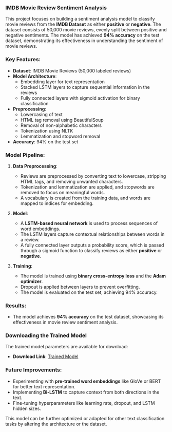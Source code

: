 ### IMDB Movie Review Sentiment Analysis

This project focuses on building a sentiment analysis model to classify movie reviews from the **IMDB Dataset** as either **positive** or **negative**. The dataset consists of 50,000 movie reviews, evenly split between positive and negative sentiments. The model has achieved **94% accuracy** on the test dataset, demonstrating its effectiveness in understanding the sentiment of movie reviews.

### Key Features:
- **Dataset**: IMDB Movie Reviews (50,000 labeled reviews)
- **Model Architecture**: 
  - Embedding layer for text representation
  - Stacked LSTM layers to capture sequential information in the reviews
  - Fully connected layers with sigmoid activation for binary classification
- **Preprocessing**:
  - Lowercasing of text
  - HTML tag removal using BeautifulSoup
  - Removal of non-alphabetic characters
  - Tokenization using NLTK
  - Lemmatization and stopword removal
- **Accuracy**: 94% on the test set

### Model Pipeline:
1. **Data Preprocessing**:
   - Reviews are preprocessed by converting text to lowercase, stripping HTML tags, and removing unwanted characters.
   - Tokenization and lemmatization are applied, and stopwords are removed to focus on meaningful words.
   - A vocabulary is created from the training data, and words are mapped to indices for embedding.

2. **Model**:
   - A **LSTM-based neural network** is used to process sequences of word embeddings.
   - The LSTM layers capture contextual relationships between words in a review.
   - A fully connected layer outputs a probability score, which is passed through a sigmoid function to classify reviews as either **positive** or **negative**.

3. **Training**:
   - The model is trained using **binary cross-entropy loss** and the **Adam optimizer**.
   - Dropout is applied between layers to prevent overfitting.
   - The model is evaluated on the test set, achieving 94% accuracy.


### Results:
- The model achieves **94% accuracy** on the test dataset, showcasing its effectiveness in movie review sentiment analysis.

### Downloading the Trained Model
The trained model parameters are available for download:
- **Download Link**: [Trained Model](https://drive.google.com/file/d/1aJmbvp-ORqBvQEkkJLqQrrovKlc3k6B0/view?usp=sharing)

### Future Improvements:
- Experimenting with **pre-trained word embeddings** like GloVe or BERT for better text representation.
- Implementing **Bi-LSTM** to capture context from both directions in the text.
- Fine-tuning hyperparameters like learning rate, dropout, and LSTM hidden sizes.

This model can be further optimized or adapted for other text classification tasks by altering the architecture or the dataset.
